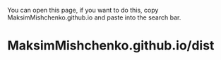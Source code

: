 You can open this page, if you want to do this, copy MaksimMishchenko.github.io and paste into the search bar.

# MaksimMishchenko.github.io/dist
 
